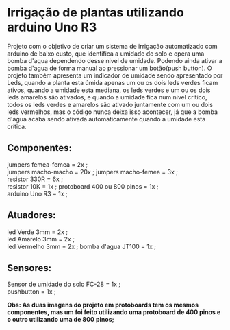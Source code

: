 # Irrigação de plantas utilizando arduino Uno R3

Projeto com o objetivo de criar um sistema de irrigação automatizado com arduino de baixo custo, que identifica a umidade do solo e opera uma bomba d'agua dependendo desse nivel de umidade. Podendo ainda ativar a bomba d'agua de forma manual ao pressionar um botão(push button).
O projeto também apresenta um indicador de umidade sendo apresentado por Leds, quando a planta esta úmida apenas um ou os dois leds verdes ficam ativos, quando a umidade esta mediana, os leds verdes e um ou os dois leds amarelos são ativados, e quando a umidade fica num nivel crítico, todos os leds verdes e amarelos são ativado juntamente com um ou dois leds vermelhos, mas o código nunca deixa isso acontecer, já que a bomba d'agua acaba sendo ativada automaticamente quando a umidade esta crítica.

## Componentes:

jumpers femea-femea = 2x ;  
jumpers macho-macho = 20x ; 
jumpers macho-femea = 3x ;  
resistor 330R = 6x ;  
resistor 10K = 1x ; 
protoboard 400 ou 800 pinos = 1x ;  
arduino Uno R3 = 1x ; 

## Atuadores:

led Verde 3mm = 2x ;  
led Amarelo 3mm = 2x ;  
led Vermelho 3mm = 2x ; 
bomba d'agua JT100 = 1x ; 

## Sensores:

Sensor de umidade do solo FC-28 = 1x ;  
pushbutton = 1x ; 


**Obs: As duas imagens do projeto em protoboards tem os mesmos componentes, mas um foi feito utilizando uma protoboard de 400 pinos e o outro utilizando uma de 800 pinos;**

